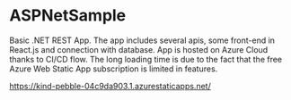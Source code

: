 # ASPNetSample

Basic .NET REST App. The app includes several apis, some front-end in React.js and connection with database.
App is hosted on Azure Cloud thanks to CI/CD flow.
The long loading time is due to the fact that the free Azure Web Static App subscription is limited in features. 

https://kind-pebble-04c9da903.1.azurestaticapps.net/
